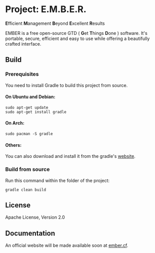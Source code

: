 # Project: E.M.B.E.R.
**E**fficient **M**anagement **B**eyond **E**xcellent **R**esults

EMBER is a free open-source GTD ( **G**et **T**hings **D**one ) software.
It's portable, secure, efficient and easy to use while offering a beautifully
crafted interface.

## Build

### Prerequisites

You need to install Gradle to build this project from source.

#### On Ubuntu and Debian:
```
sudo apt-get update
sudo apt-get install gradle
```

#### On Arch:
```
sudo pacman -S gradle
```

#### Others:
You can also download and install it from the gradle's [website](https://gradle.org/install/).

### Build from source
Run this command within the folder of the project:
```
gradle clean build
```

## License
Apache License, Version 2.0

## Documentation
An official website will be made available soon at [ember.cf](ember.cf).
